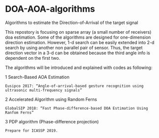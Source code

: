 # DOA-AOA-algorithms
Algorithms to estimate the Direction-of-Arrival of the target signal

This repostory is focusing on sparse array (a small number of receivers) doa estimation. Some of the algorithms are designed for one-dimension direction estimation. However, 1-d search can be easily extended into 2-d search by using another non parallel pair of sensor. Thus, the target direction vector in a 3-d can be obtained because the third angle info is dependent on the first two.

The algorithms will be introduced and explained with codes as following:

1 Search-Based AOA Estimation 

    Eusipco 2017: “Angle-of-arrival-based gesture recognition using ultrasonic multi-frequency signals”
    
2 Accelerated Algorithm using Random Ferns

    GlobalSIP 2018: “Fast Phase-difference-based DOA Estimation Using Ranfom Ferns”
    
3 PDP algorithm (Phase-difference projection)

    Prepare for ICASSP 2019.
